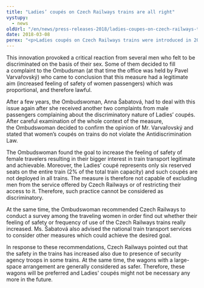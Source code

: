 ```yaml
---
title: "Ladies’ coupés on Czech Railways trains are all right"
vystupy:
  - news
oldUrl: "/en/news/press-releases-2018/ladies-coupes-on-czech-railways-trains-are-all-right/"
date: 2018-03-08
perex: "<p>Ladies coupés on Czech Railways trains were introduced in 2012 after Czech Railways received a considerable number of complaints from passengers (especially women) claiming that they do not feel safe in the trains while sitting with strange men in one coupé. Inspired by the solution adopted abroad (for example in Germany or Austria), Czech Railways decided to reserve six seats (one coupé) on trains only for women.</p>"
---
```


<!-- imported from the old website -->

<p>This innovation provoked a critical reaction from several men who felt to be discriminated on the basis of their sex. Some of them decided to fill a complaint to the Ombudsman (at that time the office was held by Pavel Varvařovský) who came to conclusion that this measure had a legitimate aim (increased feeling of safety of women passengers) which was proportional, and therefore lawful.</p> <p>After a few years, the Ombudswoman, Anna Šabatová, had to deal with this issue again after she received another two complaints from male passengers complaining about the discriminatory nature of Ladies’ coupés. After careful examination of the whole context of the measure, the Ombudswoman decided to confirm the opinion of Mr. Varvařovský and stated that women’s coupés on trains do not violate the Antidiscrimination Law.</p> <p>The Ombudswoman found the goal to increase the feeling of safety of female travelers resulting in their bigger interest in train transport legitimate and achievable. Moreover, the Ladies’ coupé represents only six reserved seats on the entire train (2% of the total train capacity) and such coupés are not deployed in all trains. The measure is therefore not capable of excluding men from the service offered by Czech Railways or of restricting their access to it. Therefore, such practice cannot be considered as discriminatory.</p><p> At the same time, the Ombudswoman recommended Czech Railways to conduct a survey among the traveling women in order find out whether their feeling of safety or frequency of use of the Czech Railways trains really increased. Ms. Šabatová also advised the national train transport services to consider other measures which could achieve the desired goal.</p> <p>In response to these recommendations, Czech Railways pointed out that the safety in the trains has increased also due to presence of security agency troops in some trains. At the same time, the wagons with a large-space arrangement are generally considered as safer. Therefore, these wagons will be preferred and Ladies' coupés might not be necessary any more in the future. </p>
